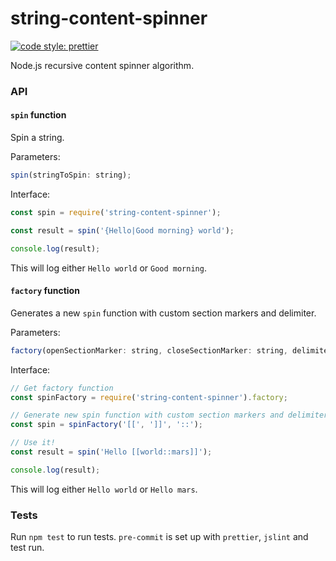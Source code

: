 # string-content-spinner

[![code style: prettier](https://img.shields.io/badge/code_style-prettier-ff69b4.svg?style=flat-square)](https://github.com/prettier/prettier)

Node.js recursive content spinner algorithm.

### API

#### `spin` function

Spin a string.

Parameters:

```js
spin(stringToSpin: string);
```

Interface:

```js
const spin = require('string-content-spinner');

const result = spin('{Hello|Good morning} world');

console.log(result);
```

This will log either `Hello world` or `Good morning`.

#### `factory` function

Generates a new `spin` function with custom section markers and delimiter.

Parameters:

```js
factory(openSectionMarker: string, closeSectionMarker: string, delimiter: string);
```

Interface:

```js
// Get factory function
const spinFactory = require('string-content-spinner').factory;

// Generate new spin function with custom section markers and delimiter
const spin = spinFactory('[[', ']]', '::');

// Use it!
const result = spin('Hello [[world::mars]]');

console.log(result);
```

This will log either `Hello world` or `Hello mars`.

### Tests

Run `npm test` to run tests. `pre-commit` is set up with `prettier`, `jslint` and test run.
